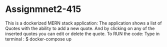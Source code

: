 # Assignmnet2-415
 This is a dockerized MERN stack application:
  The application shows a list of Quotes with the ability to add a new quote. 
  And by clicking on any of the inserted quotes you can edit or delete the quote.
To RUN the code:
Type in terminal : 
 $ docker-compose up
